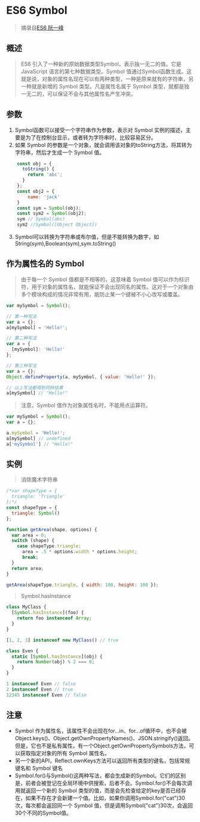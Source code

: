 # ES6 Symbol
> 摘录自[ES6 阮一峰](http://es6.ruanyifeng.com/#docs/symbol)
## 概述
> ES6 引入了一种新的原始数据类型Symbol，表示独一无二的值。它是 JavaScript 语言的第七种数据类型。Symbol 值通过Symbol函数生成。这就是说，对象的属性名现在可以有两种类型，一种是原来就有的字符串，另一种就是新增的 Symbol 类型。凡是属性名属于 Symbol 类型，就都是独一无二的，可以保证不会与其他属性名产生冲突。
## 参数
1. Symbol函数可以接受一个字符串作为参数，表示对 Symbol 实例的描述，主要是为了在控制台显示，或者转为字符串时，比较容易区分。
2. 如果 Symbol 的参数是一个对象，就会调用该对象的toString方法，将其转为字符串，然后才生成一个 Symbol 值。
```javascript
	const obj = {
	  toString() {
	    return 'abc';
	  }
	};
	const obj2 = {
		name: 'jack'
	}
	const sym = Symbol(obj);
	const sym2 = Symbol(obj2);
	sym // Symbol(abc)
	sym2 //Symbol([Object Object])
```
3. Symbol可以转换为字符串或布尔值，但是不能转换为数字，如String(sym),Boolean(sym),sym.toString()
## 作为属性名的 Symbol
> 由于每一个 Symbol 值都是不相等的，这意味着 Symbol 值可以作为标识符，用于对象的属性名，就能保证不会出现同名的属性。这对于一个对象由多个模块构成的情况非常有用，能防止某一个键被不小心改写或覆盖。
```javascript
var mySymbol = Symbol();

// 第一种写法
var a = {};
a[mySymbol] = 'Hello!';

// 第二种写法
var a = {
  [mySymbol]: 'Hello!'
};

// 第三种写法
var a = {};
Object.defineProperty(a, mySymbol, { value: 'Hello!' });

// 以上写法都得到同样结果
a[mySymbol] // "Hello!"
```
> 注意，Symbol 值作为对象属性名时，不能用点运算符。
```javascript
var mySymbol = Symbol();
var a = {};

a.mySymbol = 'Hello!';
a[mySymbol] // undefined
a['mySymbol'] // "Hello!"
```
## 实例
> 消除魔术字符串
```javascript
/*var shapeType = {
  triangle: 'Triangle'
};*/
const shapeType = {
  triangle: Symbol()
};

function getArea(shape, options) {
  var area = 0;
  switch (shape) {
    case shapeType.triangle:
      area = .5 * options.width * options.height;
      break;
  }
  return area;
}

getArea(shapeType.triangle, { width: 100, height: 100 });
```
> Symbol.hasInstance
```javascript
class MyClass {
  [Symbol.hasInstance](foo) {
    return foo instanceof Array;
  }
}

[1, 2, 3] instanceof new MyClass() // true

class Even {
  static [Symbol.hasInstance](obj) {
    return Number(obj) % 2 === 0;
  }
}

1 instanceof Even // false
2 instanceof Even // true
12345 instanceof Even // false
```
## 注意
- Symbol 作为属性名，该属性不会出现在for...in、for...of循环中，也不会被Object.keys()、Object.getOwnPropertyNames()、JSON.stringify()返回。但是，它也不是私有属性，有一个Object.getOwnPropertySymbols方法，可以获取指定对象的所有 Symbol 属性名。
- 另一个新的API，Reflect.ownKeys方法可以返回所有类型的键名，包括常规键名和 Symbol 键名
- Symbol.for()与Symbol()这两种写法，都会生成新的Symbol。它们的区别是，前者会被登记在全局环境中供搜索，后者不会。Symbol.for()不会每次调用就返回一个新的 Symbol 类型的值，而是会先检查给定的key是否已经存在，如果不存在才会新建一个值。比如，如果你调用Symbol.for("cat")30次，每次都会返回同一个 Symbol 值，但是调用Symbol("cat")30次，会返回30个不同的Symbol值。
